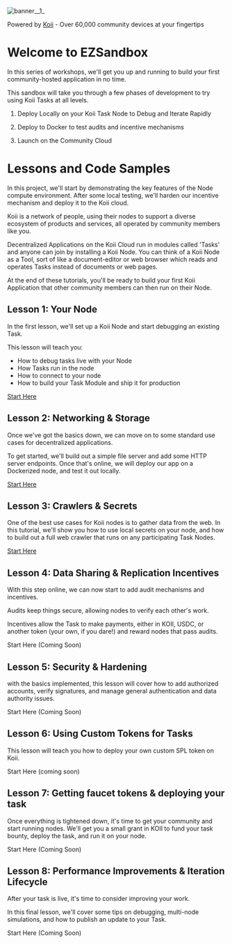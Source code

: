 
<img width="max" alt="banner__1_" src="https://github.com/koii-network/ezsandbox/assets/66934242/5181782b-1594-4de0-9e80-879d34517784">

Powered by [Koii](https://koii.network) - Over 60,000 community devices at your fingertips

# Welcome to EZSandbox

In this series of workshops, we'll get you up and running to build your first community-hosted application in no time.

This sandbox will take you through a few phases of development to try using Koii Tasks at all levels.

1. Deploy Locally on your Koii Task Node to Debug and Iterate Rapidly

2. Deploy to Docker to test audits and incentive mechanisms

3. Launch on the Community Cloud

# Lessons and Code Samples

In this project, we'll start by demonstrating the key features of the Node compute environment. After some local testing, we'll harden our incentive mechanism and deploy it to the Koii cloud.

Koii is a network of people, using their nodes to support a diverse ecosystem of products and services, all operated by community members like you.

Decentralized Applications on the Koii Cloud run in modules called 'Tasks' and anyone can join by installing a Koii Node. You can think of a Koii Node as a Tool, sort of like a document-editor or web browser which reads and operates Tasks instead of documents or web pages.

At the end of these tutorials, you'll be ready to build your first Koii Application that other community members can then run on their Node.

## Lesson 1: Your Node

In the first lesson, we'll set up a Koii Node and start debugging an existing Task.

This lesson will teach you:

- How to debug tasks live with your Node
- How Tasks run in the node
- How to connect to your node
- How to build your Task Module and ship it for production

[Start Here](./Lesson%201/README.md)

## Lesson 2: Networking & Storage

Once we've got the basics down, we can move on to some standard use cases for decentralized applications.

To get started, we'll build out a simple file server and add some HTTP server endpoints. Once that's online, we will deploy our app on a Dockerized node, and test it out locally.

[Start Here](./Lesson%202/README.md)

## Lesson 3: Crawlers & Secrets

One of the best use cases for Koii nodes is to gather data from the web. In this tutorial, we'll show you how to use local secrets on your node, and how to build out a full web crawler that runs on any participating Task Nodes.

[Start Here](./Lesson%203/README.md)

## Lesson 4: Data Sharing & Replication Incentives

With this step online, we can now start to add audit mechanisms and incentives.

Audits keep things secure, allowing nodes to verify each other's work.

Incentives allow the Task to make payments, either in KOII, USDC, or another token (your own, if you dare!) and reward nodes that pass audits.

Start Here (Coming Soon)

## Lesson 5: Security & Hardening

with the basics implemented, this lesson will cover how to add authorized accounts, verify signatures, and manage general authentication and data authority issues.

Start Here (Coming Soon)

## Lesson 6: Using Custom Tokens for Tasks

This lesson will teach you how to deploy your own custom SPL token on Koii.

Start Here (coming soon)

## Lesson 7: Getting faucet tokens & deploying your task

Once everything is tightened down, it's time to get your community and start running nodes. We'll get you a small grant in KOII to fund your task bounty, deploy the task, and run it on your node.

Start Here (Coming Soon)

## Lesson 8: Performance Improvements & Iteration Lifecycle

After your task is live, it's time to consider improving your work.

In this final lesson, we'll cover some tips on debugging, multi-node simulations, and how to publish an update to your Task.

Start Here (Coming Soon)
